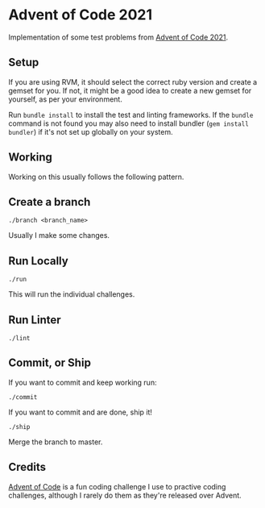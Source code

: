 # Advent of Code 2021

Implementation of some test problems from [Advent of Code 2021](https://adventofcode.com/2021).

## Setup

If you are using RVM, it should select the correct ruby version and create a gemset for you. If not, it might be a good idea to create a new gemset for yourself, as per your environment.

Run `bundle install` to install the test and linting frameworks. If the `bundle` command is not found you may also need to install bundler (`gem install bundler`) if it's not set up globally on your system.

## Working

Working on this usually follows the following pattern.

Create a branch
---------------

`./branch <branch_name>`

Usually I make some changes.

Run Locally
-----------

`./run`

This will run the individual challenges.

Run Linter
----------

`./lint`

Commit, or Ship
---------------

If you want to commit and keep working run:

`./commit`

If you want to commit and are done, ship it!

`./ship`

Merge the branch to master.

Credits
-------

[Advent of Code](https://adventofcode.com/2021/about) is a fun coding challenge I use to practive coding challenges,
although I rarely do them as they're released over Advent.
